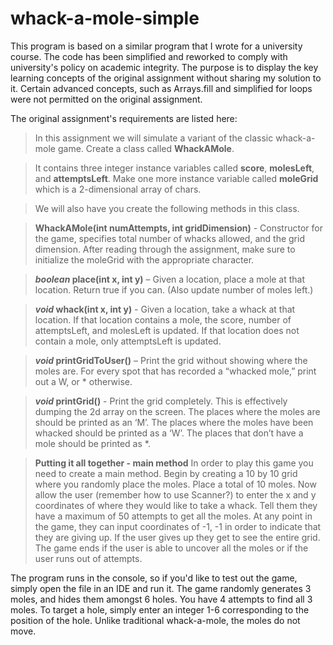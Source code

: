 # whack-a-mole-simple

This program is based on a similar program that I wrote for a university course. The code has been simplified and reworked to comply with university's policy on academic integrity. The purpose is to display the key learning concepts of the original assignment without sharing my solution to it. Certain advanced concepts, such as Arrays.fill and simplified for loops were not permitted on the original assignment. 

The original assignment's requirements are listed here:

> In this assignment we will simulate a variant of the classic whack-a-mole game.
Create a class called **WhackAMole**.

> It contains three integer instance variables called **score**, **molesLeft**, and **attemptsLeft**. Make one more instance variable called **moleGrid** which is a 2-dimensional array of chars.

> We will also have you create the following methods in this class.

> **WhackAMole(int numAttempts, int gridDimension)** - Constructor for the game, specifies total number of whacks allowed, and the grid dimension. After reading through the assignment, make sure to initialize the moleGrid with the appropriate character.

> ***boolean* place(int x, int y)** – Given a location, place a mole at that location. Return true if you can. (Also update number of moles left.)         

> ***void* whack(int x, int y)** -  Given a location, take a whack at that location. If that location contains a mole, the score, number of attemptsLeft, and molesLeft is updated. If that location does not contain a mole, only attemptsLeft is updated.

> ***void* printGridToUser()** – Print the grid without showing where the moles are. For every spot that has recorded a “whacked mole,” print out a W, or * otherwise.

> ***void* printGrid()** -  Print the grid completely. This is effectively dumping the 2d array on the screen. The places where the moles are should be printed as an ‘M’. The places where the moles have been whacked should be printed as a ‘W’. The places that don’t have a mole should be printed as *.

> **Putting it all together - main method**
In order to play this game you need to create a main method. 
Begin by creating a 10 by 10 grid where you randomly place the moles. Place a total of 10 moles.
Now allow the user (remember how to use Scanner?) to enter the x and y coordinates of where they would like to take a whack. Tell them they have a maximum of 50 attempts to get all the moles. 
At any point in the game, they can input coordinates of -1, -1 in order to indicate that they are giving up. If the user gives up they get to see the entire grid.  
The game ends if the user is able to uncover all the moles or if the user runs out of attempts. 

The program runs in the console, so if you'd like to test out the game, simply open the file in an IDE and run it. The game randomly generates 3 moles, and hides them amongst 6 holes. You have 4 attempts to find all 3 moles. To target a hole, simply enter an integer 1-6 corresponding to the position of the hole. Unlike traditional whack-a-mole, the moles do not move.
